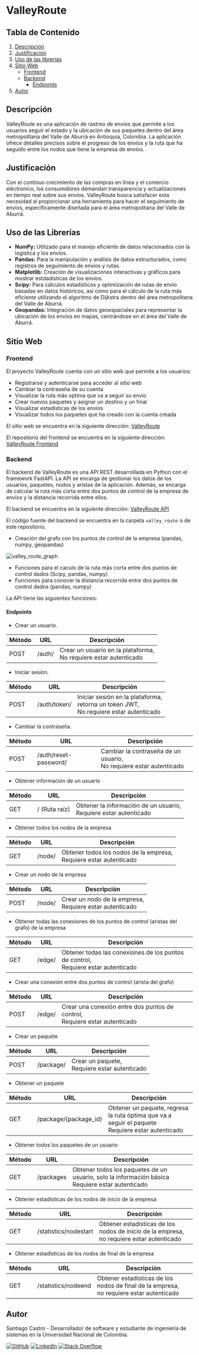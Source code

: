 # ValleyRoute

## Tabla de Contenido
1. [Descripción](#descripción)
2. [Justificación](#justificación)
3. [Uso de las librerías](#uso-de-las-librerías)
4. [Sitio Web](#sitio-web)
    - [Frontend](#frontend)
    - [Backend](#backend)
        - [Endpoints](#endpoints)
5. [Autor](#autor)


## Descripción
ValleyRoute es una aplicación de rastreo de envíos que permite a los usuarios seguir el estado y la ubicación de sus paquetes dentro del área metropolitana del Valle de Aburrá en Antioquia, Colombia. La aplicación ofrece detalles precisos sobre el progreso de los envíos y la ruta que ha seguido entre los nodos que tiene la empresa de envíos.

## Justificación
Con el continuo crecimiento de las compras en línea y el comercio eléctronico, los consumidores demandan transparencia y actualizaciones en tiempo real sobre sus envíos. ValleyRoute busca satisfacer esta necesidad al proporcionar una herramienta para hacer el seguimiento de envíos, específicamente diseñada para el área metropolitana del Valle de Aburrá.

## Uso de las Librerías
- **NumPy:** Utilizado para el manejo eficiente de datos relacionados con la logística y los envíos.
- **Pandas:** Para la manipulación y análisis de datos estructurados, como registros de seguimiento de envíos y rutas.
- **Matplotlib:** Creación de visualizaciones interactivas y gráficos para mostrar estdadísticas de los envíos.
- **Scipy:** Para cálculos estadísticos y optimización de rutas de envío basadas en datos históricos, así como para el cálculo de la ruta más eficiente utilizando el algoritmo de Dijkstra dentro del área metropolitana del Valle de Aburrá.
- **Geopandas:** Integración de datos geoespaciales para representar la ubicación de los envíos en mapas, centrándose en el área del Valle de Aburrá.

## Sitio Web

### Frontend
El proyecto ValleyRoute cuenta con un sitio web que permite a los usuarios:

- Registrarse y autenticarse para acceder al sitio web
- Cambiar la contraseña de su cuenta
- Visualizar la ruta más optima que va a seguir su envío
- Crear nuevos paquetes y asignar un destino y un final
- Visualizar estadísticas de los envíos
- Visualizar todos los paquetes que ha creado con la cuenta creada


El sitio web se encuentra en la siguiente dirección: [ValleyRoute](http://valleyweb.s3-website-us-east-1.amazonaws.com/)

El repositorio del frontend se encuentra en la siguiente dirección: [ValleyRoute Frontend](https://github.com/sacastrot/valley-route-f)

### Backend

El backend de ValleyRoute es una API REST desarrollada en Python con el framework FastAPI. La API se encarga de gestionar los datos de los usuarios, paquetes, nodos y aristas de la aplicación. Además, se encarga de calcular la ruta más corta entre dos puntos de control de la empresa de envíos y la distancia recorrida entre ellos.

El backend se encuentra en la siguiente dirección: [ValleyRoute API](https://ppi-dai-castros.onrender.com/)

El código fuente del backend se encuentra en la carpeta `valley_route-b` de este repositorio.

- Creación del grafo con los puntos de control de la empresa (pandas, numpy, geopandas)


![valley_route_graph](https://github.com/sacastrot/ppi_dai_CASTROs/assets/70394887/d9a3929e-0520-4fec-8c14-cb7ece4f0f1d)

- Funciones para el caculo de la ruta más corta entre dos puntos de control dados (Scipy, pandas, numpy)
- Funciones para conocer la distancia recorrida entre dos puntos de control dados (pandas, numpy)

La API tiene las siguientes funciones:

#### Endpoints

- Crear un usuario.

| Método | URL | Descripción |
| ------ | --- | ----------- |
| POST | /auth/ | Crear un usuario en la plataforma, <br> No requiere estar autenticado |


- Iniciar sesión.

| Método | URL | Descripción |
| ------ | --- | ----------- |
| POST | /auth/token/ | Iniciar sesión en la plataforma, <br> retorna un token JWT, <br> No requiere estar autenticado |

- Cambiar la contraseña.

| Método | URL | Descripción |
| ------ | --- | ----------- |
| POST | /auth/reset-password/ | Cambiar la contraseña de un usuario, <br> No requiere estar autenticado |


- Obtener información de un usuario

| Método | URL | Descripción |
| ------ | --- | ----------- |
| GET | / (Ruta raíz) | Obtener la información de un usuario, <br> Requiere estar autenticado |

- Obtener todos los nodos de la empresa

| Método | URL | Descripción |
| ------ | --- | ----------- |
| GET | /node/ | Obtener todos los nodos de la empresa, <br> Requiere estar autenticado |

- Crear un nodo de la empresa

| Método | URL | Descripción |
| ------ | --- | ----------- |
| POST | /node/ | Crear un nodo de la empresa, <br> Requiere estar autenticado |

- Obtener todas las conexiones de los puntos de control (aristas del grafo) de la empresa

| Método | URL | Descripción |
| ------ | --- | ----------- |
| GET | /edge/ | Obtener todas las conexiones de los puntos de control, <br> Requiere estar autenticado |

- Crear una conexión entre dos puntos de control (arista del grafo)

| Método | URL | Descripción |
| ------ | --- | ----------- |
| POST | /edge/ | Crear una conexión entre dos puntos de control, <br> Requiere estar autenticado |

- Crear un paquete

| Método | URL | Descripción |
| ------ | --- | ----------- |
| POST | /package/ | Crear un paquete, <br> Requiere estar autenticado |

- Obtener un paquete

| Método | URL | Descripción |
| ------ | --- | ----------- |
| GET | /package/{package_id} | Obtener un paquete, regresa la ruta óptima que va a seguir el paquete <br> Requiere estar autenticado |

- Obtener todos los paquetes de un usuario

| Método | URL | Descripción |
| ------ | --- | ----------- |
| GET | /packages | Obtener todos los paquetes de un usuario, solo la información básica <br> Requiere estar autenticado |

- Obtener estadísticas de los nodos de inicio de la empresa

| Método | URL | Descripción |
| ------ | --- | ----------- |
| GET | /statistics/nodestart | Obtener estadísticas de los nodos de inicio de la empresa, <br> no requiere estar autenticado |

- Obtener estadísticas de los nodos de final de la empresa

| Método | URL | Descripción |
| ------ | --- | ----------- |
| GET | /statistics/nodeend | Obtener estadísticas de los nodos de final de la empresa, <br> no requiere estar autenticado |

## Autor

Santiago Castro - Desarrollador de software y estudiante de ingeniería de sistemas en la Universidad Nacional de Colombia.


[![GitHub](https://img.shields.io/badge/GitHub-Profile-blue?style=flat-square&logo=github)](https://github.com/sacastrot)
[![LinkedIn](https://img.shields.io/badge/LinkedIn-Profile-blue?style=flat-square&logo=linkedin)](https://www.linkedin.com/in/santiago-castro-tabares/)
[![Stack Overflow](https://img.shields.io/badge/Stack%20Overflow-Profile-blue?style=flat-square&logo=stackoverflow)](https://stackoverflow.com/users/19891867/santiago)


